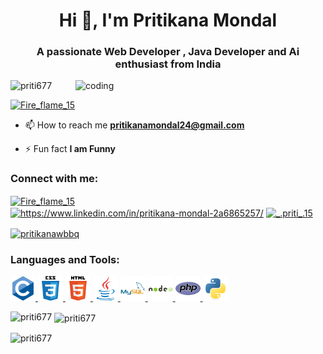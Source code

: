 <h1 align="center">Hi 👋, I'm Pritikana Mondal</h1>
<h3 align="center">A passionate Web Developer , Java Developer and Ai enthusiast  from India</h3>

<img align="right" alt="coding" width="400" src="https://media.giphy.com/media/u2pmTWUi0MXjyrMaVj/giphy.gif">
<p align="left"> <img src="https://komarev.com/ghpvc/?username=skdevils&label=Profile%20views&color=0e75b6&style=flat" alt="priti677" /> </p>

<p align="left"> <a href="https://twitter.com/Fire_flame_15" target="blank"><img src="https://img.shields.io/twitter/follow/Fire_flame_15?logo=twitter&style=for-the-badge" alt="Fire_flame_15" /></a> </p>



- 📫 How to reach me **pritikanamondal24@gmail.com**

- ⚡ Fun fact **I am Funny**

<h3 align="left">Connect with me:</h3>
<p align="left">
<a href="https://twitter.com/Fire_flame_15" target="blank"><img align="center" src="https://raw.githubusercontent.com/rahuldkjain/github-profile-readme-generator/master/src/images/icons/Social/twitter.svg" alt="Fire_flame_15" height="30" width="40" /></a>
<a href="https://linkedin.com/in/https://www.linkedin.com/in/pritikana-mondal-2a6865257/" target="blank"><img align="center" src="https://raw.githubusercontent.com/rahuldkjain/github-profile-readme-generator/master/src/images/icons/Social/linked-in-alt.svg" alt="https://www.linkedin.com/in/pritikana-mondal-2a6865257/" height="30" width="40" /></a>
<a href="https://instagram.com/_.priti_.15" target="blank"><img align="center" src="https://raw.githubusercontent.com/rahuldkjain/github-profile-readme-generator/master/src/images/icons/Social/instagram.svg" alt="_.priti_.15" height="30" width="40" /></a>

<a href="https://auth.geeksforgeeks.org/user/pritikanawbbq" target="blank"><img align="center" src="https://raw.githubusercontent.com/rahuldkjain/github-profile-readme-generator/master/src/images/icons/Social/geeks-for-geeks.svg" alt="pritikanawbbq" height="30" width="40" /></a>
</p>

<h3 align="left">Languages and Tools:</h3>
<p align="left"> <a href="https://www.cprogramming.com/" target="_blank" rel="noreferrer"> <img src="https://raw.githubusercontent.com/devicons/devicon/master/icons/c/c-original.svg" alt="c" width="40" height="40"/> </a> <a href="https://www.w3schools.com/css/" target="_blank" rel="noreferrer"> <img src="https://raw.githubusercontent.com/devicons/devicon/master/icons/css3/css3-original-wordmark.svg" alt="css3" width="40" height="40"/> </a> <a href="https://www.w3.org/html/" target="_blank" rel="noreferrer"> <img src="https://raw.githubusercontent.com/devicons/devicon/master/icons/html5/html5-original-wordmark.svg" alt="html5" width="40" height="40"/> </a> <a href="https://www.java.com" target="_blank" rel="noreferrer"> <img src="https://raw.githubusercontent.com/devicons/devicon/master/icons/java/java-original.svg" alt="java" width="40" height="40"/> </a> <a href="https://www.mysql.com/" target="_blank" rel="noreferrer"> <img src="https://raw.githubusercontent.com/devicons/devicon/master/icons/mysql/mysql-original-wordmark.svg" alt="mysql" width="40" height="40"/> </a> <a href="https://nodejs.org" target="_blank" rel="noreferrer"> <img src="https://raw.githubusercontent.com/devicons/devicon/master/icons/nodejs/nodejs-original-wordmark.svg" alt="nodejs" width="40" height="40"/> </a> <a href="https://www.php.net" target="_blank" rel="noreferrer"> <img src="https://raw.githubusercontent.com/devicons/devicon/master/icons/php/php-original.svg" alt="php" width="40" height="40"/> </a> <a href="https://www.python.org" target="_blank" rel="noreferrer"> <img src="https://raw.githubusercontent.com/devicons/devicon/master/icons/python/python-original.svg" alt="python" width="40" height="40"/> </a> </p>

<p><img align="left" src="https://github-readme-stats.vercel.app/api/top-langs?username=priti677&show_icons=true&locale=en&layout=compact" alt="priti677" /></p>

<p>&nbsp;<img align="center" src="https://github-readme-stats.vercel.app/api?username=priti677&show_icons=true&locale=en" alt="priti677" /></p>

<p><img align="center" src="https://github-readme-streak-stats.herokuapp.com/?user=priti677&" alt="priti677" /></p>
